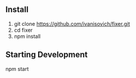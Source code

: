 

## Install

1. git clone https://github.com/ivanisovich/fixer.git
2. cd fixer
3. npm install




## Starting Development


npm start

